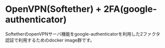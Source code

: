 # OpenVPN(Softether) + 2FA(google-authenticator)
SoftetherのopenVPNサーバ機能をgoogle-authenticatorを利用した2ファクタ認証で利用するためのdocker image群です。